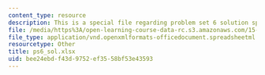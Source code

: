 ```yaml
---
content_type: resource
description: This is a special file regarding problem set 6 solution spreadsheet.
file: /media/https%3A/open-learning-course-data-rc.s3.amazonaws.com/15-053-optimization-methods-in-management-science-spring-2013/bee24ebdf43d9752ef3558bf53e43593_ps6_sol.xlsx
file_type: application/vnd.openxmlformats-officedocument.spreadsheetml.sheet
resourcetype: Other
title: ps6_sol.xlsx
uid: bee24ebd-f43d-9752-ef35-58bf53e43593
---
```

